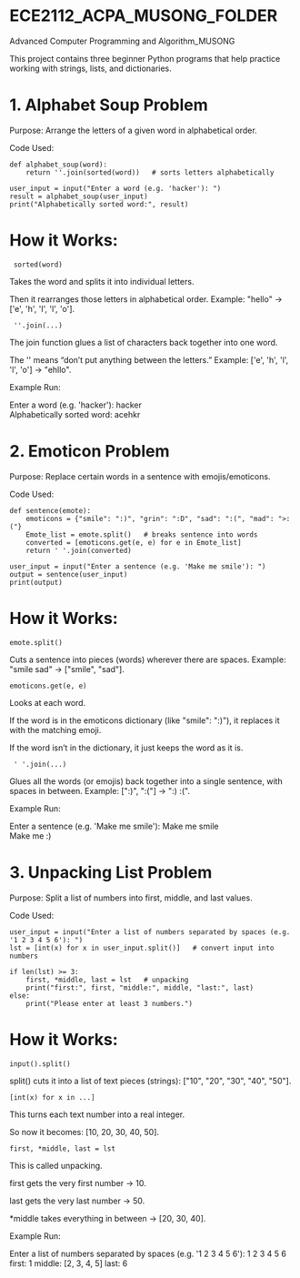 # ECE2112_ACPA_MUSONG_FOLDER
Advanced Computer Programming and Algorithm_MUSONG

This project contains three beginner Python programs that help practice working with strings, lists, and dictionaries.


# 1. Alphabet Soup Problem

Purpose:
Arrange the letters of a given word in alphabetical order.

Code Used:

```
def alphabet_soup(word):
    return ''.join(sorted(word))   # sorts letters alphabetically

user_input = input("Enter a word (e.g. 'hacker'): ")
result = alphabet_soup(user_input)
print("Alphabetically sorted word:", result)
```

# How it Works:

```` sorted(word)````

Takes the word and splits it into individual letters.

Then it rearranges those letters in alphabetical order.
Example:
"hello" → ['e', 'h', 'l', 'l', 'o'].

```` ''.join(...)````

The join function glues a list of characters back together into one word.

The '' means “don’t put anything between the letters.”
Example:
['e', 'h', 'l', 'l', 'o'] → "ehllo".


Example Run:

Enter a word (e.g. 'hacker'): hacker  
Alphabetically sorted word: acehkr


# 2. Emoticon Problem

Purpose:
Replace certain words in a sentence with emojis/emoticons.

Code Used:
```
def sentence(emote):
    emoticons = {"smile": ":)", "grin": ":D", "sad": ":(", "mad": ">:("}
    Emote_list = emote.split()   # breaks sentence into words
    converted = [emoticons.get(e, e) for e in Emote_list] 
    return ' '.join(converted)

user_input = input("Enter a sentence (e.g. 'Make me smile'): ")
output = sentence(user_input)
print(output)
```

# How it Works:

```` emote.split() ````

Cuts a sentence into pieces (words) wherever there are spaces.
Example: "smile sad" → ["smile", "sad"].

```` emoticons.get(e, e) ````

Looks at each word.

If the word is in the emoticons dictionary (like "smile": ":)"), it replaces it with the matching emoji.

If the word isn’t in the dictionary, it just keeps the word as it is.

```` ' '.join(...)````

Glues all the words (or emojis) back together into a single sentence, with spaces in between.
Example: [":)", ":("] → ":) :(".


Example Run:

Enter a sentence (e.g. 'Make me smile'): Make me smile  
Make me :)



# 3. Unpacking List Problem

Purpose:
Split a list of numbers into first, middle, and last values.

Code Used:
```
user_input = input("Enter a list of numbers separated by spaces (e.g. '1 2 3 4 5 6'): ")
lst = [int(x) for x in user_input.split()]   # convert input into numbers

if len(lst) >= 3:
    first, *middle, last = lst   # unpacking
    print("first:", first, "middle:", middle, "last:", last)
else:
    print("Please enter at least 3 numbers.")
```

# How it Works:

```` input().split() ````

split() cuts it into a list of text pieces (strings):
["10", "20", "30", "40", "50"].

```` [int(x) for x in ...] ````

This turns each text number into a real integer.

So now it becomes:
[10, 20, 30, 40, 50].

```` first, *middle, last = lst ````

This is called unpacking.

first gets the very first number → 10.

last gets the very last number → 50.

*middle takes everything in between → [20, 30, 40].


Example Run:

Enter a list of numbers separated by spaces (e.g. '1 2 3 4 5 6'): 1 2 3 4 5 6  
first: 1 middle: [2, 3, 4, 5] last: 6

